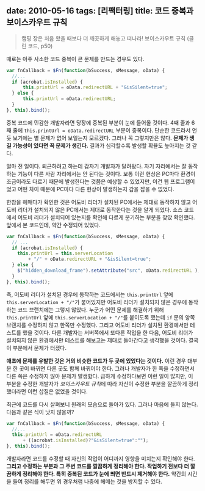 date: 2010-05-16
tags: [리팩터링]
title: 코드 중복과 보이스카우트 규칙
---
<blockquote class="blockquote-reverse">캠핑 장은 처음 왔을 때보다 더 깨끗하게 해놓고 떠나라!
보이스카우트 규칙 (클린 코드, p50)
</blockquote>

때로는 아주 사소한 코드 중복이 큰 문제를 만드는 경우도 있다.

```js
var fnCallback = $Fn(function(bSuccess, sMessage, oData) {
  //...
  if (acrobat.isInstalled) {
      this.printUrl = oData.redirectURL + "&isSilent=true";
  } else {
      this.printUrl = oData.redirectURL;
  }
}, this).bind();
```

중복 코드에 민감한 개발자라면 당장에 중복된 부분이 눈에 들어올 것이다. 4째 줄과 6째 줄에 `this.printUrl = oData.redirectURL` 부분이 중복이다. 단순한 코드라서 언듯 보기에는 별 문제가 없어 보일는지 모르겠다. 그러나 꼭 그렇지만은 않다. **문제가 생길 가능성이 있다면 꼭 문제가 생긴다.** 결과가 심각할수록 발생할 확율도 높아지는 것 같다.
<!--more-->

얼마 전 일이다. 퇴근하려고 하는데 갑자기 개발자가 달려왔다. 자기 자리에서는 잘 동작하는 기능이 다른 사람 자리에서는 안 된다는 것이다. 보통 이런 현상은 PC마다 환경이 조금이라도 다르기 때문에 발생한다는 것쯤은 예상할 수 있었지만, 이건 웹 프로그램이었고 어떤 차이 때문에 PC마다 다른 현상이 발생하는지 감을 잡을 수 없었다.

한참을 헤매다가 확인한 것은 어도비 리더가 설치된 PC에서는 제대로 동작하지 않고 어도비 리더가 설치되지 않은 PC에서는 제대로 동작한다는 것을 알게 되었다. 소스 코드에서 어도비 리더가 설치되어 있는지를 확인해 다르게 분기하는 부분을 찾았 확인했다. 앞에서 본 코드인데, 약간 수정되어 있었다.

```js
var fnCallback = $Fn(function(bSuccess, sMessage, oData) {
  // ...
  if (acrobat.isInstalled) {
    this.printUrl = this.serverLocation
        + "/" + oData.redirectURL + "&isSilent=true";
  } else {
    $("hidden_download_frame").setAttribute("src", oData.redirectURL );
  }
}, this).bind();
```

즉, 어도비 리더가 설치된 경우에 동작하는 코드에서는 `this.printUrl` 앞에 `this.serverLocation + "/"`가 붙어있지만 어도비 리더가 설치되지 않은 경우에 동작하는 코드 브랜치에는 그렇지 않았다. 누군가 어떤 문제를 해결하기 위해 `this.printUrl` 앞에 `this.serverLocation + "/"`를 붙이도록 했는데 `if` 문의 양쪽 브랜치를 수정하지 않고 한쪽만 수정했다. 그리고 어도비 리더가 설치된 환경에서만 테스트를 했을 것이다. 다른 개발자는 서버쪽에서 또다른 작업을 한 다음, 어도비 리더가 설치되지 않은 환경에서만 테스트를 해보고는 제대로 돌아간다고 생각했을 것이다. 결국 이 부분에서 문제가 터졌다.

**애초에 문제를 유발한 것은 거의 비슷한 코드가 두 곳에 있었다는 것이다.** 이런 경우 대부분 한 곳이 바뀌면 다른 곳도 함께 바뀌어야 한다. 그러나 개발자가 한 쪽을 수정하면서 다른 쪽은 수정하지 않아 문제가 발생핬다. 급하게 수정하다보면 이런 일이 많지만, 이 부분을 수정한 개발자가 *보이스카우트 규칙*에 따라 자신이 수정한 부분을 깔끔하게 정리했더라면 이런 삽질은 없었을 것이다.

최근에 코드를 다시 살펴보니 원래의 모습으로 돌아가 있다. 그러나 마음에 들지 않는다. 다음과 같은 식이 낫지 않을까?

```js
var fnCallback = $Fn(function(bSuccess, sMessage, oData) {
  //...
  this.printUrl = oData.redirectURL
      + ((acrobat.isInstalled)?"&isSilent=true":"");
}, this).bind();
```
개발자라면 코드를 수정할 때 자신의 작업이 어디까지 영향을 미치는지 확인해야 한다. **그리고 수정하는 부분과 그 주변 코드를 깔끔하게 정리해야 한다. 작업하기 전보다 더 깔끔하게 정리해야 한다. 특히 중복된 코드가 눈에 띄면 반드시 제거해야 한다.** 약간의 시간을 들여 정리를 해두면 위 경우처럼 나중에 헤메는 것을 방지할 수 있다.

